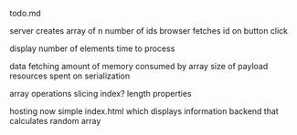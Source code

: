 todo.md

server creates array of n number of ids
browser fetches id on button click

display
number of elements
time to process

data fetching
amount of memory consumed by array
size of payload
resources spent on serialization

array operations
slicing
index?
length properties


hosting
now
simple index.html which displays information
backend that calculates random array